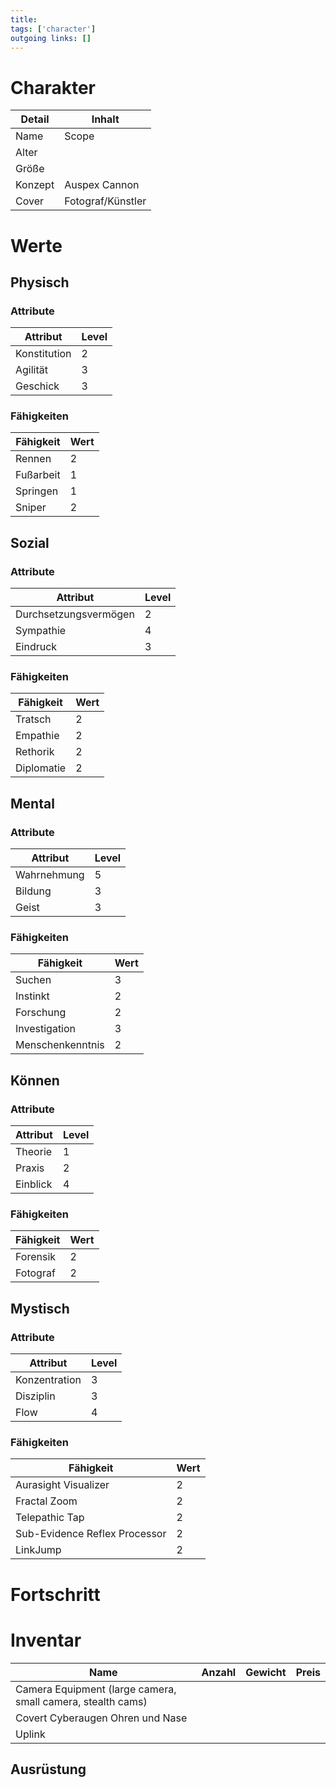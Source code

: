 ```yaml
---
title:   
tags: ['character']
outgoing links: []  
---
```

# Charakter
|Detail|Inhalt|
|-|-|
|Name | Scope|
|Alter | |
|Größe||
|Konzept|Auspex Cannon|
|Cover | Fotograf/Künstler |

# Werte
## Physisch
### Attribute
|Attribut|Level|
|-|-|
| Konstitution | 2 |
| Agilität | 3 |
| Geschick | 3 |

### Fähigkeiten
|Fähigkeit|Wert|
|-|-|
| Rennen | 2 |
| Fußarbeit | 1 |
| Springen | 1 |
| Sniper | 2 |


## Sozial
### Attribute 
|Attribut|Level|
|-|-|
| Durchsetzungsvermögen | 2 |
| Sympathie | 4 |
| Eindruck | 3 |


### Fähigkeiten
|Fähigkeit|Wert|
|-|-|
| Tratsch | 2|
| Empathie | 2|
| Rethorik | 2|
| Diplomatie | 2| 


## Mental
### Attribute 
|Attribut|Level|
|-|-|
| Wahrnehmung | 5 |
| Bildung | 3 |
| Geist | 3 |


### Fähigkeiten
|Fähigkeit|Wert|
|-|-|
| Suchen | 3|
| Instinkt | 2|
| Forschung | 2|
| Investigation | 3|
| Menschenkenntnis | 2|


## Können
### Attribute 
|Attribut|Level|
|-|-|
| Theorie | 1 |
| Praxis | 2 |
| Einblick | 4 |


### Fähigkeiten
|Fähigkeit|Wert|
|-|-|
| Forensik | 2|
| Fotograf | 2|

## Mystisch
### Attribute 
|Attribut|Level|
|-|-|
| Konzentration | 3 |
| Disziplin | 3 |
| Flow | 4 |


### Fähigkeiten
|Fähigkeit|Wert|
|-|-|
| Aurasight Visualizer | 2|
| Fractal Zoom | 2|
| Telepathic Tap | 2|
| Sub-Evidence Reflex Processor | 2|
| LinkJump | 2|


# Fortschritt

# Inventar

|Name|Anzahl|Gewicht|Preis|
|---|---|---|---|
|Camera Equipment (large camera, small camera, stealth cams)||||
|Covert Cyberaugen Ohren und Nase||||
|Uplink||||

## Ausrüstung

